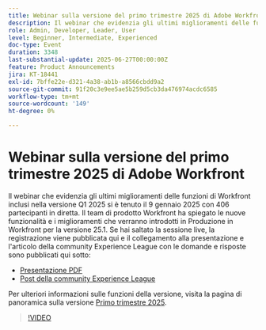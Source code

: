 ```yaml
---
title: Webinar sulla versione del primo trimestre 2025 di Adobe Workfront
description: Il webinar che evidenzia gli ultimi miglioramenti delle funzioni di Workfront inclusi nella versione Q1 2025 si è tenuto il 9 gennaio 2025 con 406 partecipanti in diretta. Il team di prodotto Workfront ha spiegato le nuove funzionalità e i miglioramenti che verranno introdotti in Produzione in Workfront per la versione 25.1.
role: Admin, Developer, Leader, User
level: Beginner, Intermediate, Experienced
doc-type: Event
duration: 3348
last-substantial-update: 2025-06-27T00:00:00Z
feature: Product Announcements
jira: KT-18441
exl-id: 7bffe22e-d321-4a38-ab1b-a8566cbdd9a2
source-git-commit: 91f20c3e9ee5ae5b259d5cb3da476974acdc6585
workflow-type: tm+mt
source-wordcount: '149'
ht-degree: 0%

---
```


# Webinar sulla versione del primo trimestre 2025 di Adobe Workfront

Il webinar che evidenzia gli ultimi miglioramenti delle funzioni di Workfront inclusi nella versione Q1 2025 si è tenuto il 9 gennaio 2025 con 406 partecipanti in diretta. Il team di prodotto Workfront ha spiegato le nuove funzionalità e i miglioramenti che verranno introdotti in Produzione in Workfront per la versione 25.1. Se hai saltato la sessione live, la registrazione viene pubblicata qui e il collegamento alla presentazione e l&#39;articolo della community Experience League con le domande e risposte sono pubblicati qui sotto:

* [Presentazione PDF](https://cdn.experience.workfront.com/Training/Guides/Customer+Success+at+Scale/010925+-+25.1+First+Quarter+2025+Release+Webinar.pdf)
* [Post della community Experience League](https://experienceleaguecommunities.adobe.com/t5/workfront-discussions/event-follow-up-adobe-workfront-first-quarter-2025-release/td-p/729761)

Per ulteriori informazioni sulle funzioni della versione, visita la pagina di panoramica sulla versione [Primo trimestre 2025](https://experienceleague.adobe.com/it/docs/workfront/using/product-announcements/product-releases/release-25-q1/25-q1-release-overview#report-and-dashboard-enhancements).

>[!VIDEO](https://video.tv.adobe.com/v/3464380/?learn=on&enablevpops)
